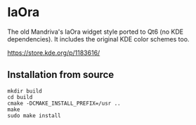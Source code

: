 IaOra
====================

The old Mandriva's IaOra widget style ported to Qt6 (no KDE dependencies). It includes the original KDE color schemes too.

https://store.kde.org/p/1183616/

Installation from source
------------------------

    mkdir build
    cd build
    cmake -DCMAKE_INSTALL_PREFIX=/usr ..
    make
    sudo make install
    
